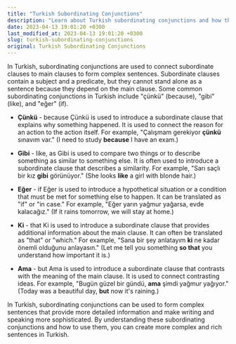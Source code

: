 ```yaml
---
title: "Turkish Subordinating Conjunctions"
description: "Learn about Turkish subordinating conjunctions and how they are used to connect subordinate clauses to main clauses to form complex sentences."
date: 2023-04-13 19:01:20 +0300
last_modified_at: 2023-04-13 19:01:20 +0300
slug: turkish-subordinating-conjunctions
original: Turkish Subordinating Conjunctions
---
```

In Turkish, subordinating conjunctions are used to connect subordinate clauses to main clauses to form complex sentences. Subordinate clauses contain a subject and a predicate, but they cannot stand alone as a sentence because they depend on the main clause. Some common subordinating conjunctions in Turkish include "çünkü" (because), "gibi" (like), and "eğer" (if).

- **Çünkü** \- because
Çünkü is used to introduce a subordinate clause that explains why something happened. It is used to connect the reason for an action to the action itself. For example, "Çalışmam gerekiyor **çünkü** sınavım var." (I need to study **because** I have an exam.)

- **Gibi** \- like, as
Gibi is used to compare two things or to describe something as similar to something else. It is often used to introduce a subordinate clause that describes a similarity. For example, "Sarı saçlı bir kız **gibi** görünüyor." (She looks **like** a girl with blonde hair.)

- **Eğer** \- if
Eğer is used to introduce a hypothetical situation or a condition that must be met for something else to happen. It can be translated as "if" or "in case." For example, "Eğer yarın yağmur yağarsa, evde kalacağız." (If it rains tomorrow, we will stay at home.)

- **Ki** \- that
Ki is used to introduce a subordinate clause that provides additional information about the main clause. It can often be translated as "that" or "which." For example, "Sana bir şey anlatayım **ki** ne kadar önemli olduğunu anlayasın." (Let me tell you something **so that** you understand how important it is.)

- **Ama** \- but
Ama is used to introduce a subordinate clause that contrasts with the meaning of the main clause. It is used to connect contrasting ideas. For example, "Bugün güzel bir gündü, **ama** şimdi yağmur yağıyor." (Today was a beautiful day, **but** now it's raining.)

In Turkish, subordinating conjunctions can be used to form complex sentences that provide more detailed information and make writing and speaking more sophisticated. By understanding these subordinating conjunctions and how to use them, you can create more complex and rich sentences in Turkish.